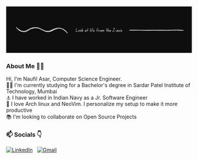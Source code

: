 [![Profile](./assets/banner.png)](https://www.linkedin.com/in/naufil-asar/)

### About Me 👨‍💻
<p>
  Hi, I'm Naufil Asar, Computer Science Engineer.
  <br>
  👨‍🎓 I'm currently studying for a Bachelor's degree in Sardar Patel Institute of Technology, Mumbai 
  <br>
  ⚓ I have worked in Indian Navy as a Jr. Software Engineer 
  <br>
  🐧 I love Arch linux and NeoVim. I personalize my setup to make it more productive
  <br>
  📚 I'm looking to collaborate on Open Source Projects
</p>

### 📫 Socials 👇
[![LinkedIn](https://img.shields.io/badge/LinkedIn-%230077B5.svg?logo=linkedin&logoColor=white)](https://linkedin.com/in/naufil-asar)
&nbsp;
[![Gmail](https://img.shields.io/badge/Gmail-%23C71610.svg?logo=gmail&logoColor=white)](naufilasar.dev@gmail.com)
